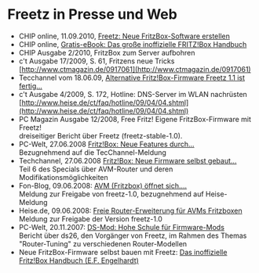 # Freetz in Presse und Web

-   CHIP online, 11.09.2010, [Freetz: Neue FritzBox-Software
    erstellen](http://www.chip.de/artikel/FritzBox-Tuning-Tools-fuer-den-beliebten-Router-2_44607741.html)
-   CHIP online, [Gratis-eBook: Das große inoffizielle
    FRITZ!Box
    Handbuch](http://www.chip.de/downloads/Gratis-eBook-Das-grosse-inoffizielle-FRITZ-Box-Handbuch_44607201.html)
-   CHIP Ausgabe 2/2010, FritzBox zum Server aufbohren
-   c't Ausgabe 17/2009, S. 61, Fritzens neue Tricks
    [http://www.ctmagazin.de/0917061](http://www.ctmagazin.de/0917061)
-   Tecchannel vom 18.06.09, [Alternative Fritz!Box-Firmware
    Freetz 1.1 ist
    fertig\...](http://www.tecchannel.de/server/news/2019728/alternative_fritzbox_firmware_freetz_download_kostenlos/)
-   c't Ausgabe 4/2009, S. 172, Hotline: DNS-Server im WLAN nachrüsten
    [http://www.heise.de/ct/faq/hotline/09/04/04.shtml](http://www.heise.de/ct/faq/hotline/09/04/04.shtml)
-   PC Magazin Ausgabe 12/2008, Free Fritz! Eigene FritzBox-Firmware mit
    Freetz!\
    dreiseitiger Bericht über Freetz (freetz-stable-1.0).
-   PC-Welt, 27.06.2008 [Fritz!Box: Neue Features
    durch\...](http://www.pcwelt.de/index.cfm?pid=1636&pk=168634)\
    Bezugnehmend auf die TecChannel-Meldung
-   Techchannel, 27.06.2008 [Fritz!Box: Neue Firmware selbst
    gebaut\...](http://www.tecchannel.de/server/linux/1763341/)\
    Teil 6 des Specials über AVM-Router und deren
    Modifikationsmöglichkeiten
-   Fon-Blog, 09.06.2008: [AVM (Fritzbox) öffnet
    sich\....](http://blog.fon.com/de/archive/technology/wlantechnology-avm-fritzbox-affnet-sich.html)\
    Meldung zur Freigabe von freetz-1.0, bezugnehmend auf Heise-Meldung
-   Heise.de, 09.06.2008: [Freie Router-Erweiterung für AVMs
    Fritzboxen](http://www.heise.de/newsticker/Freie-Router-Erweiterung-fuer-AVMs-Fritzboxen--/meldung/109180)\
    Meldung zur Freigabe der Version freetz-1.0
-   PC-Welt, 20.11.2007: [DS-Mod: Hohe Schule für
    Firmware-Mods](http://www.pcwelt.de/start/dsl_voip/dsl/praxis/98946/dsl_router_per_firmware_update_aufbohren/index3.html)\
    Bericht über ds26, den Vorgänger von Freetz, im Rahmen des Themas
    "Router-Tuning" zu verschiedenen Router-Modellen
-   Neue FritzBox-Firmware selbst bauen mit Freetz: [Das
    inoffizielle Fritz!Box Handbuch (E.F.
    Engelhardt)](http://www.amazon.de/Das-inoffizielle-FritzBox-Handbuch-Engelhardt/dp/377236487X/ref=sr_1_1?ie=UTF8&s=books&qid=1239272581&sr=8-1)


